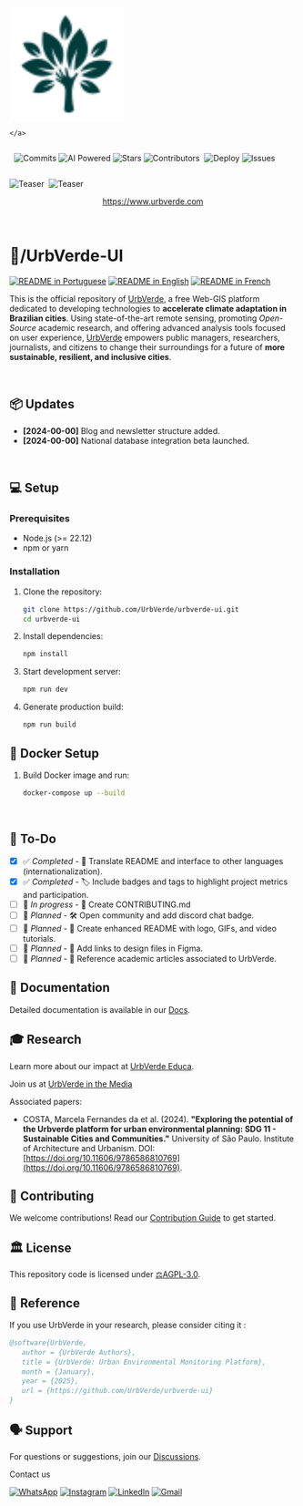 <!-- urbverde-ui/README.md  -->
<p align="center">
    <a href="/" style="display: flex; align-items: center; gap: 8px; text-decoration: none;">
        <img src="src/assets/images/logo-white.svg" alt="UrbVerde" width="200" height="200">

    </a>
</p>

<p align="center">
    <img src="https://img.shields.io/github/commit-activity/m/UrbVerde/urbverde-ui?style=for-the-badge" alt="Commits" 
         href="https://github.com/UrbVerde/urbverde-ui/commits/main" >
    <img src="https://img.shields.io/badge/AI-Powered-blue?style=for-the-badge" alt="AI Powered" 
         href="https://urbverde.iau.usp.br/" >
    <img src="https://img.shields.io/github/stars/UrbVerde/urbverde-ui?style=for-the-badge" alt="Stars" 
         href="https://github.com/UrbVerde/urbverde-ui/stargazers" >
    <img src="https://img.shields.io/github/contributors/UrbVerde/urbverde-ui?style=for-the-badge" alt="Contributors" 
         href="https://github.com/UrbVerde/urbverde-ui/graphs/contributors" >
</p>

<p align="center">
    <img src="https://github.com/UrbVerde/urbverde-ui/actions/workflows/deploy.yml/badge.svg" alt="Deploy" 
         href="https://github.com/UrbVerde/urbverde-ui/actions/workflows/deploy.yml">
    <img src="https://img.shields.io/github/issues-pr/UrbVerde/urbverde-ui" alt="Issues" 
         href="https://github.com/UrbVerde/urbverde-ui/issues">
</p>

<p align="center">
    <img src="https://i.ibb.co/44F7ZMG/Captura-de-tela-2025-01-05-022659.png" href="https://urbverde.com" alt="Teaser">
    <img src="https://i.ibb.co/R9T9vsC/Captura-de-tela-2024-12-30-150306.png" href="https://urbverde.com" alt="Teaser">
    </a>
</p>
<p align="center">
    <a href="https://www.urbverde.com">https://www.urbverde.com</a>
    </p>
</p>
 
<br>

<h1>📁/UrbVerde-UI</h1>

[![README in Portuguese](https://img.shields.io/badge/Português-d9d9d9)](./README_BR.md)
[![README in English](https://img.shields.io/badge/English-d9d9d9)](./README.md)
[![README in French](https://img.shields.io/badge/Français-d9d9d9)](./README_FR.md)

<p align="justify">

This is the official repository of [UrbVerde](https://urbverde.com), a free Web-GIS platform dedicated to developing technologies to **accelerate climate adaptation in Brazilian cities**. Using state-of-the-art remote sensing, promoting _Open-Source_ academic research, and offering advanced analysis tools focused on user experience, [UrbVerde](https://urbverde.com.br) empowers public managers, researchers, journalists, and citizens to change their surroundings for a future of **more sustainable, resilient, and inclusive cities**.
</p>

<br>

## 📦 Updates
- **[2024-00-00]** Blog and newsletter structure added.
- **[2024-00-00]** National database integration beta launched.

<br>

## 💻 Setup

### Prerequisites

- Node.js (>= 22.12)
- npm or yarn

### Installation

1. Clone the repository:
   ```sh
   git clone https://github.com/UrbVerde/urbverde-ui.git
   cd urbverde-ui
   ```

2. Install dependencies:
   ```sh
   npm install
   ```

3. Start development server:
   ```sh
   npm run dev
   ```

4. Generate production build:
   ```sh
   npm run build
   ```

## 🐳 Docker Setup

1. Build Docker image and run:
   ```sh
   docker-compose up --build
   ```

<br>

## 🎯 To-Do
- [x] ✅ _Completed_ - 📄 Translate README and interface to other languages (internationalization).
- [x] ✅ _Completed_ - 🏷️ Include badges and tags to highlight project metrics and participation.
- [ ] 🚧 _In progress_ - 📄 Create CONTRIBUTING.md  
- [ ] 📅 _Planned_ - 🛠️ Open community and add discord chat badge.
- [ ] 📅 _Planned_ - 📄 Create enhanced README with logo, GIFs, and video tutorials.
- [ ] 📅 _Planned_ - 🎨 Add links to design files in Figma.
- [ ] 📅 _Planned_ - 📄 Reference academic articles associated to UrbVerde.

## 📖 Documentation

Detailed documentation is available in our [Docs](https://urbverde-educa.tawk.help/).

## 🎓  Research

Learn more about our impact at [UrbVerde Educa](https://urbverde-educa.tawk.help/).

Join us at [UrbVerde in the Media](https://urbverde-educa.tawk.help/category/urbverde-nas-m%C3%ADdias)

Associated papers:

- COSTA, Marcela Fernandes da et al. (2024). **"Exploring the potential of the Urbverde platform for urban environmental planning: SDG 11 - Sustainable Cities and Communities."** University of São Paulo. Institute of Architecture and Urbanism. DOI: [https://doi.org/10.11606/9786586810769](https://doi.org/10.11606/9786586810769).

## 🧩 Contributing

We welcome contributions! Read our [Contribution Guide](CONTRIBUTING.md) to get started.

## 🏛️ License

This repository code is licensed under [⚖️AGPL-3.0](LICENSE).

## 📜 Reference

If you use UrbVerde in your research, please consider citing it :

```bibtex
@software{UrbVerde,
   author = {UrbVerde Authors},
   title = {UrbVerde: Urban Environmental Monitoring Platform},
   month = {January},
   year = {2025},
   url = {https://github.com/UrbVerde/urbverde-ui}
}
```

## 🗣 Support

For questions or suggestions, join our [Discussions](https://github.com/UrbVerde/urbverde-ui/discussions).

Contact us

[![WhatsApp](https://img.shields.io/badge/WhatsApp-25D366?style=for-the-badge&logo=whatsapp&logoColor=white)](https://wa.me/+5511916709802)
[![Instagram](https://img.shields.io/badge/Instagram-E4405F?style=for-the-badge&logo=instagram&logoColor=white)](https://instagram.com/urb.verde)
[![LinkedIn](https://img.shields.io/badge/linkedin-%230077B5.svg?style=for-the-badge&logo=linkedin&logoColor=white)](https://www.linkedin.com/company/urbverde/)
[![Gmail](https://img.shields.io/badge/Gmail-D14836?style=for-the-badge&logo=gmail&logoColor=white)](mailto:comunica.urbverde@usp.br)
